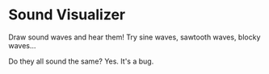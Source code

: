 # Sound Visualizer

Draw sound waves and hear them! Try sine waves, sawtooth waves, blocky waves...  

Do they all sound the same? Yes. It's a bug.
